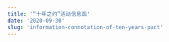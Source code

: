 ```yaml
---
title: '“十年之约”活动信息函'
date: '2020-09-30'
slug: 'information-connotation-of-ten-years-pact'
---
```


<script>
// 移除标题
var titleEle = document.getElementsByClassName('title');
if (titleEle[0]) titleEle[0].innerHTML = "";
var articleEle = document.getElementsByTagName('article');
if (articleEle[0]) {
      articleEle[0].insertAdjacentHTML('afterbegin', `
    <div class="invitation-body">
        <div class="full-rotate">
            <h1>“十年之约”活动信息函</h1>
            <blockquote>
<p>&emsp;&emsp;祝贺中山市东升镇同乐小学 2010 届六（1）班全体同学毕业十周年。<br> 李鹏坤同学作此函，以纪念我们一起度过的那六年，懵懵懂懂、天真烂漫的时光。</p>
</blockquote>
        </div>
        <div class="note full-rotate border border-primary">
            <!-- 描述文字 -->
            <div>
                <p><strong>嗨，老同学：</strong></p>
                <p>&emsp;&emsp;十年过去啦，如今是否还记得曾经北大清华的梦？是否还喜欢着小学时代就爱吃的零食？是否还是曾经那个情感脆弱，爱哭的小孩？</p>
                <p>&emsp;&emsp;好奇你们的变化，也想见到曾经熟悉的面容，我们高中毕业有过一聚，今年我们大学毕业，初入社会围城，指定多有感悟。</p>
                <p>&emsp;&emsp;<strong>下面是本次聚会活动的信息：</strong></p>
            </div>
            <!-- 微信 -->
            <div class="mobile-page">
                <div class="user-group">
                    <div class="user-msg">
                              <span class="user-reply">“十年之约”聚会活动内容以烧烤为主，筹备组注意到部分同学怕上火忌口，所以也将会准备粥、甜品和水果等食物。</span>
                              <!--<i class="triangle-user"></i>-->
                    </div>
                    <img class="user-img" src="/images/lipk.jpg" />
                </div>
                <div class="admin-group">
                    <img class="admin-img" src="/images/2020-09-30-Information-connotation-of-ten-years-pact-dyq.jpg" />
                    <div class="admin-msg">
                        <div class="user-name">
                              <span>邓莹秋同学</span>
                        </div>
                        <div class="admin-div">
                              <!--<i class="triangle-admin"></i>-->
                              <span class="admin-reply">活动时间：10 月 3 日下午 5 点。<br>集合地点：东升镇共乐新街鸿珠商店。</span>
                        </div>
                    </div>
                </div>
                <div class="user-group">
                    <div class="user-msg">
                        <span class="user-reply">同学们要安排好行程，尽量不要迟到。</span>
                        <!--<i class="triangle-user"></i>-->
                    </div>
                    <img class="user-img" src="/images/lipk.jpg" />
                </div>
                <div class="admin-group">
                    <img class="admin-img" src="/images/2020-09-30-Information-connotation-of-ten-years-pact-ljy.jpg" />
                    <div class="admin-msg">
                        <div class="user-name">
                              <span>李俊同学</span>
                        </div>
                        <div class="admin-div">
                              <!--<i class="triangle-admin"></i>-->
                              <span class="admin-reply">这次人虽然没有上次多，但是，多有多聚，小有小聚。散是满天星，聚是一团火。</span>
                        </div>
                    </div>
                </div>
                <div class="admin-group">
                    <img class="admin-img" src="/images/2020-09-30-Information-connotation-of-ten-years-pact-lqf.jpg" />
                    <div class="admin-msg">
                        <div class="user-name">
                              <span>罗棋锋同学</span>
                        </div>
                        <div class="admin-div">
                              <!--<i class="triangle-admin"></i>-->
                              <span class="admin-reply">😃10 年了、真快。<br>烧烤挺好的，还能聊聊天。</span>
                        </div>
                    </div>
                </div>
                <div class="admin-group">
                    <img class="admin-img" src="/images/2020-09-30-Information-connotation-of-ten-years-pact-ylp.jpg" />
                    <div class="admin-msg">
                        <div class="user-name">
                              <span>余柳平同学</span>
                        </div>
                        <div class="admin-div">
                              <!--<i class="triangle-admin"></i>-->
                              <span class="admin-reply">烤枸杞，养生。😄</span>
                        </div>
                    </div>
                </div>
                <div class="admin-group">
                    <img class="admin-img" src="/images/2020-09-30-Information-connotation-of-ten-years-pact-ljr.jpg" />
                    <div class="admin-msg">
                        <div class="user-name">
                              <span>梁洁茹同学</span>
                        </div>
                        <div class="admin-div">
                              <!--<i class="triangle-admin"></i>-->
                              <span class="admin-reply">希望是个令同学们印象深刻的聚会。</span>
                        </div>
                    </div>
                </div>
                <div class="admin-group">
                    <img class="admin-img" src="/images/2020-09-30-Information-connotation-of-ten-years-pact-dyq.jpg" />
                    <div class="admin-msg">
                        <div class="user-name">
                              <span>邓莹秋同学</span>
                        </div>
                        <div class="admin-div">
                              <!--<i class="triangle-admin"></i>-->
                              <span class="admin-reply">体验感很重要。</span>
                        </div>
                    </div>
                </div>
                <div class="user-group">
                    <div class="user-msg">
                        <span class="user-reply">若每次相遇都待如初见，想记住都会记住。</span>
                        <!--<i class="triangle-user"></i>-->
                    </div>
                    <img class="user-img" src="/images/lipk.jpg" />
                </div>
            </div>

        </div>
    </div>
      `);
}
</script>
